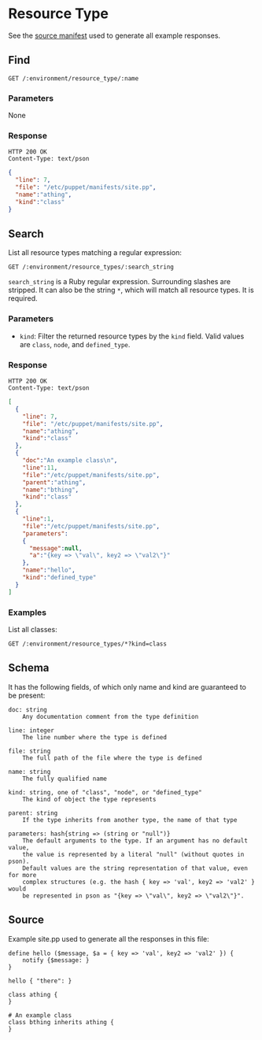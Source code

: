 Resource Type
=============

See the [source manifest](#Source) used to generate all example responses.

Find
----

```http
GET /:environment/resource_type/:name
```

### Parameters

None

### Response

```http
HTTP 200 OK
Content-Type: text/pson
```

```json
{
  "line": 7,
  "file": "/etc/puppet/manifests/site.pp",
  "name":"athing",
  "kind":"class"
}
```

Search
------

List all resource types matching a regular expression:

```http
GET /:environment/resource_types/:search_string
```

`search_string` is a Ruby regular expression. Surrounding slashes are
stripped. It can also be the string `*`, which will match all
resource types. It is required.

### Parameters

* `kind`: Filter the returned resource types by the `kind` field.
  Valid values are `class`, `node`, and `defined_type`.

### Response

```http
HTTP 200 OK
Content-Type: text/pson
```

```json
[
  {
    "line": 7,
    "file": "/etc/puppet/manifests/site.pp",
    "name":"athing",
    "kind":"class"
  },
  {
    "doc":"An example class\n",
    "line":11,
    "file":"/etc/puppet/manifests/site.pp",
    "parent":"athing",
    "name":"bthing",
    "kind":"class"
  },
  {
    "line":1,
    "file":"/etc/puppet/manifests/site.pp",
    "parameters":
    {
      "message":null,
      "a":"{key => \"val\", key2 => \"val2\"}"
    },
    "name":"hello",
    "kind":"defined_type"
  }
]
```

### Examples

List all classes:

```http
GET /:environment/resource_types/*?kind=class
```

Schema
------

It has the following fields, of which only name and kind are guaranteed
to be present:

    doc: string
        Any documentation comment from the type definition

    line: integer
        The line number where the type is defined

    file: string
        The full path of the file where the type is defined

    name: string
        The fully qualified name

    kind: string, one of "class", "node", or "defined_type"
        The kind of object the type represents

    parent: string
        If the type inherits from another type, the name of that type

    parameters: hash{string => (string or "null")}
        The default arguments to the type. If an argument has no default value,
        the value is represented by a literal "null" (without quotes in pson).
        Default values are the string representation of that value, even for more
        complex structures (e.g. the hash { key => 'val', key2 => 'val2' } would
        be represented in pson as "{key => \"val\", key2 => \"val2\"}".

Source
------

Example site.pp used to generate all the responses in this file:

```puppet
define hello ($message, $a = { key => 'val', key2 => 'val2' }) {
    notify {$message: }
}

hello { "there": }

class athing {
}

# An example class
class bthing inherits athing {
}
```

